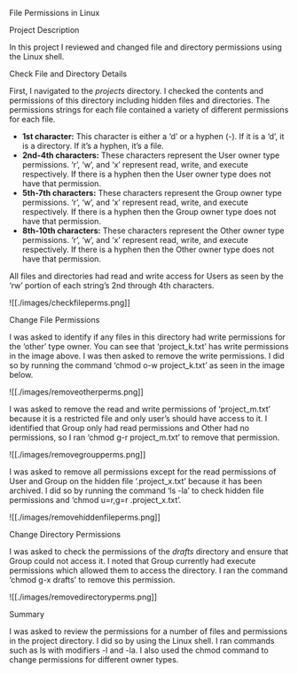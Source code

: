 File Permissions in Linux

Project Description

In this project I reviewed and changed file and directory permissions using the Linux shell.

Check File and Directory Details

First, I navigated to the *projects* directory. I checked the contents and permissions of this directory including hidden files and directories. The permissions strings for each file contained a variety of different permissions for each file. 

* **1st character:** This character is either a ‘d’ or a hyphen (-). If it is a ‘d’, it is a directory. If it’s a hyphen, it’s a file.  
* **2nd-4th characters:** These characters represent the User owner type permissions. ‘r’, ‘w’, and ‘x’ represent read, write, and execute respectively. If there is a hyphen then the User owner type does not have that permission.  
* **5th-7th characters:** These characters represent the Group owner type permissions. ‘r’, ‘w’, and ‘x’ represent read, write, and execute respectively. If there is a hyphen then the Group owner type does not have that permission.  
* **8th-10th characters:** These characters represent the Other owner type permissions. ‘r’, ‘w’, and ‘x’ represent read, write, and execute respectively. If there is a hyphen then the Other owner type does not have that permission.

All files and directories had read and write access for Users as seen by the ‘rw’ portion of each string’s 2nd through 4th characters. 

![[./images/checkfileperms.png]]

Change File Permissions

I was asked to identify if any files in this directory had write permissions for the ‘other’ type owner. You can see that ‘project\_k.txt’ has write permissions in the image above. I was then asked to remove the write permissions. I did so by running the command ‘chmod o-w project\_k.txt’ as seen in the image below. 

![[./images/removeotherperms.png]]

I was asked to remove the read and write permissions of ‘project\_m.txt’ because it is a restricted file and only user’s should have access to it. I identified that Group only had read permissions and Other had no permissions, so I ran ‘chmod g-r project\_m.txt’ to remove that permission. 

![[./images/removegroupperms.png]]

I was asked to remove all permissions except for the read permissions of User and Group on the hidden file ‘.project\_x.txt’ because it has been archived. I did so by running the command ‘ls \-la’ to check hidden file permissions and ‘chmod u=r,g=r .project\_x.txt’.

![[./images/removehiddenfileperms.png]]

Change Directory Permissions

I was asked to check the permissions of the *drafts* directory and ensure that Group could not access it. I noted that Group currently had execute permissions which allowed them to access the directory. I ran the command ‘chmod g-x drafts’ to remove this permission.   

![[./images/removedirectoryperms.png]]

Summary

I was asked to review the permissions for a number of files and permissions in the project directory. I did so by using the Linux shell. I ran commands such as ls with modifiers \-l and \-la. I also used the chmod command to change permissions for different owner types. 
